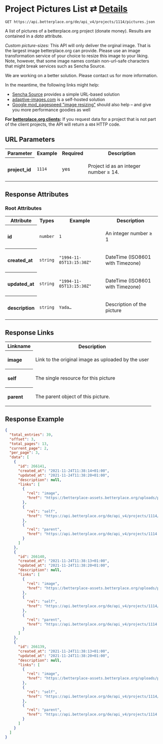 
# Project Pictures List ⇄ [Details](project_picture_details.md)

```Cirru
GET https://api.betterplace.org/de/api_v4/projects/1114/pictures.json
```

A list of pictures of a betterplace.org project (donate money).
Results are contained in a *data* attribute.

*Custom picture-sizes:* This API will only deliver the orginal image.
That is the largest image betterplace.org can provide.
Please use an image transformation service of your choice to resize this
image to your liking. Note, however, that some image names contain
non-url-safe characters that might break services such as Sencha Source.

We are working on a better solution. Please contact us for more information.

In the meantime, the following links might help:

* [Sencha Source](http://docs.sencha.io/current/index.html#!/guide/src) provides a simple URL-based solution
* [adaptive-images.com](http://adaptive-images.com/) is a self-hosted solution
* [Google mod_pagespeed "image resizing"](https://developers.google.com/speed/docs/mod_pagespeed/filter-image-optimize)
  should also help – and give you more performance goodies as well

**For [betterplace.org clients](../README.md#client-api):**
If you request data for a project that is not part of the client
projects, the API will return a `404` HTTP code.


## URL Parameters

<table>
  <tr>
    <th>Parameter</th>
    <th>Example</th>
    <th>Required</th>
    <th>Description</th>
  </tr>
  <tr>
    <th align="left">project_id</th>
    <td><code>1114</code></td>
    <td>yes</td>
<td>

Project id as an integer number ≥ 14.

</td>
  </tr>
</table>


## Response Attributes


### Root Attributes

  <table>
    <tr>
      <th>Attribute</th>
      <th>Types</th>
      <th>Example</th>
      <th>Description</th>
    </tr>
    <tr>
      <th align="left">id</th>
      <td><code>number</code></td>
      <td><code>1</code></td>
<td>

An integer number ≥ 1

</td>
    </tr>
    <tr>
      <th align="left">created_at</th>
      <td><code>string</code></td>
      <td><code>"1994-11-05T13:15:30Z"</code></td>
<td>

DateTime (ISO8601 with Timezone)

</td>
    </tr>
    <tr>
      <th align="left">updated_at</th>
      <td><code>string</code></td>
      <td><code>"1994-11-05T13:15:30Z"</code></td>
<td>

DateTime (ISO8601 with Timezone)

</td>
    </tr>
    <tr>
      <th align="left">description</th>
      <td><code>string</code></td>
      <td><code>Yada…</code></td>
<td>

Description of the picture

</td>
    </tr>
  </table>
</table>

## Response Links

<table>
  <tr>
    <th>Linkname</th>
    <th>Description</th>
  </tr>
    <tr>
<th align="left">

image

</th>
<td>

Link to the original image as uploaded by the user

</td>
    </tr>
    <tr>
<th align="left">

self

</th>
<td>

The single resource for this picture

</td>
    </tr>
    <tr>
<th align="left">

parent

</th>
<td>

The parent object of this picture.

</td>
    </tr>
</table>

## Response Example

```json
{
  "total_entries": 39,
  "offset": 3,
  "total_pages": 13,
  "current_page": 2,
  "per_page": 3,
  "data": [
    {
      "id": 266141,
      "created_at": "2021-11-24T11:38:14+01:00",
      "updated_at": "2021-11-24T11:38:20+01:00",
      "description": null,
      "links": [
        {
          "rel": "image",
          "href": "https://betterplace-assets.betterplace.org/uploads/project/image/000/001/114/266141/image.png"
        },
        {
          "rel": "self",
          "href": "https://api.betterplace.org/de/api_v4/projects/1114/pictures/266141.json"
        },
        {
          "rel": "parent",
          "href": "https://api.betterplace.org/de/api_v4/projects/1114.json"
        }
      ]
    },
    {
      "id": 266140,
      "created_at": "2021-11-24T11:38:13+01:00",
      "updated_at": "2021-11-24T11:38:20+01:00",
      "description": null,
      "links": [
        {
          "rel": "image",
          "href": "https://betterplace-assets.betterplace.org/uploads/project/image/000/001/114/266140/image.png"
        },
        {
          "rel": "self",
          "href": "https://api.betterplace.org/de/api_v4/projects/1114/pictures/266140.json"
        },
        {
          "rel": "parent",
          "href": "https://api.betterplace.org/de/api_v4/projects/1114.json"
        }
      ]
    },
    {
      "id": 266139,
      "created_at": "2021-11-24T11:38:13+01:00",
      "updated_at": "2021-11-24T11:38:20+01:00",
      "description": null,
      "links": [
        {
          "rel": "image",
          "href": "https://betterplace-assets.betterplace.org/uploads/project/image/000/001/114/266139/image.png"
        },
        {
          "rel": "self",
          "href": "https://api.betterplace.org/de/api_v4/projects/1114/pictures/266139.json"
        },
        {
          "rel": "parent",
          "href": "https://api.betterplace.org/de/api_v4/projects/1114.json"
        }
      ]
    }
  ]
}
```

